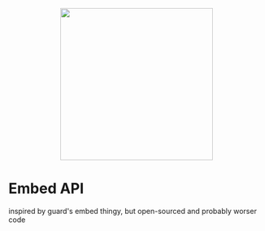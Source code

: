 <p align="center">
  <img src="https://profess1onal.club/logo.png" width="300" />
</p>

# Embed API
inspired by guard's embed thingy, but open-sourced and probably worser code
